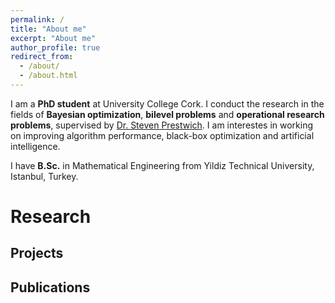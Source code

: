 ```yaml
---
permalink: /
title: "About me"
excerpt: "About me"
author_profile: true
redirect_from: 
  - /about/
  - /about.html
---
```


I am a **PhD student** at University College Cork. I conduct the research in the fields of **Bayesian optimization**, **bilevel problems** and **operational research problems**, supervised by [Dr. Steven Prestwich](http://publish.ucc.ie/researchprofiles/D005/sprestwich). I am interestes in working on improving algorithm performance, black-box optimization and artificial intelligence.

I have **B.Sc.** in Mathematical Engineering from Yildiz Technical University, Istanbul, Turkey.

# Research

## Projects

## Publications

